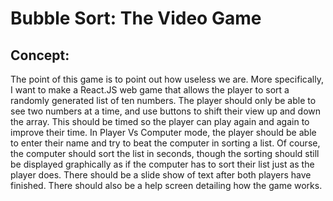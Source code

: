 # Bubble Sort: The Video Game
## Concept:
The point of this game is to point out how useless we are. More specifically, I want to make a React.JS web game that allows the player to sort a randomly generated list of ten numbers. The player should only be able to see two numbers at a time, and use buttons to shift their view up and down the array. This should be timed so the player can play again and again to improve their time.
In Player Vs Computer mode, the player should be able to enter their name and try to beat the computer in sorting a list. Of course, the computer should sort the list in seconds, though the sorting should still be displayed graphically as if the computer has to sort their list just as the player does. There should be a slide show of text after both players have finished.
There should also be a help screen detailing how the game works.
